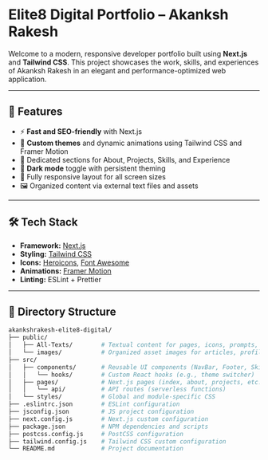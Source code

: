 # Elite8 Digital Portfolio – Akanksh Rakesh

Welcome to a modern, responsive developer portfolio built using **Next.js** and **Tailwind CSS**. This project showcases the work, skills, and experiences of Akanksh Rakesh in an elegant and performance-optimized web application.

---

## 🌟 Features

- ⚡ **Fast and SEO-friendly** with Next.js
- 🎨 **Custom themes** and dynamic animations using Tailwind CSS and Framer Motion
- 📄 Dedicated sections for About, Projects, Skills, and Experience
- 🌙 **Dark mode** toggle with persistent theming
- 📱 Fully responsive layout for all screen sizes
- 🖼️ Organized content via external text files and assets

---

## 🛠 Tech Stack

- **Framework:** [Next.js](https://nextjs.org/)
- **Styling:** [Tailwind CSS](https://tailwindcss.com/)
- **Icons:** [Heroicons](https://heroicons.com/), [Font Awesome](https://fontawesome.com/)
- **Animations:** [Framer Motion](https://www.framer.com/motion/)
- **Linting:** ESLint + Prettier

---

## 📁 Directory Structure

```bash
akankshrakesh-elite8-digital/
├── public/
│   ├── All-Texts/        # Textual content for pages, icons, prompts, etc.
│   └── images/           # Organized asset images for articles, profile, projects
├── src/
│   ├── components/       # Reusable UI components (NavBar, Footer, Skills, etc.)
│   │   └── hooks/        # Custom React hooks (e.g., theme switcher)
│   ├── pages/            # Next.js pages (index, about, projects, etc.)
│   │   └── api/          # API routes (serverless functions)
│   └── styles/           # Global and module-specific CSS
├── .eslintrc.json        # ESLint configuration
├── jsconfig.json         # JS project configuration
├── next.config.js        # Next.js custom configuration
├── package.json          # NPM dependencies and scripts
├── postcss.config.js     # PostCSS configuration
├── tailwind.config.js    # Tailwind CSS custom configuration
└── README.md             # Project documentation
